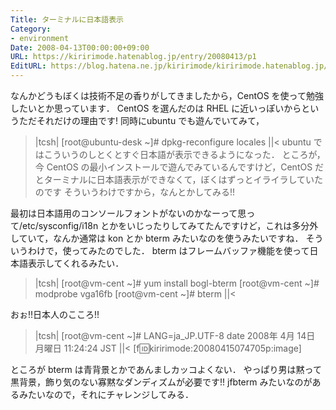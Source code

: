 ```yaml
---
Title: ターミナルに日本語表示
Category:
- environment
Date: 2008-04-13T00:00:00+09:00
URL: https://kiririmode.hatenablog.jp/entry/20080413/p1
EditURL: https://blog.hatena.ne.jp/kiririmode/kiririmode.hatenablog.jp/atom/entry/8454420450078215131
---
```



なんかどうもぼくは技術不足の香りがしてきましたから，CentOS を使って勉強したいとか思っています．
CentOS を選んだのは RHEL に近いっぽいからというただそれだけの理由です!
同時にubuntu でも遊んでいてみて，
>|tcsh|
[root@ubuntu-desk ~]# dpkg-reconfigure locales
||<
ubuntu ではこういうのしとくとすぐ日本語が表示できるようになった．
ところが，今 CentOS の最小インストールで遊んでみているんですけど，CentOS だとターミナルに日本語表示ができなくて，ぼくはずっとイライラしていたのです
そういうわけですから，なんとかしてみる!!


最初は日本語用のコンソールフォントがないのかなーって思って/etc/sysconfig/i18n とかをいじったりしてみてたんですけど，これは多分外していて，なんか通常は kon とか bterm みたいなのを使うみたいですね．
そういうわけで，使ってみたのでした．
bterm はフレームバッファ機能を使って日本語表示してくれるみたい．

>|tcsh|
[root@vm-cent ~]# yum install bogl-bterm
[root@vm-cent ~]# modprobe vga16fb
[root@vm-cent ~]# bterm
||<

おぉ!!日本人のこころ!!
>|tcsh|
[root@vm-cent ~]# LANG=ja_JP.UTF-8 date
2008年 4月 14日 月曜日 11:24:24 JST
||<
[f:id:kiririmode:20080415074705p:image]


ところが bterm は青背景とかであんましカッコよくない．
やっぱり男は黙って黒背景，飾り気のない寡黙なダンディズムが必要です!!
jfbterm みたいなのがあるみたいなので，それにチャレンジしてみる．
